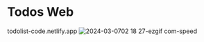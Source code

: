 # Todos Web
todolist-code.netlify.app
![2024-03-0702 18 27-ezgif com-speed](https://github.com/heoMint/TodoList-react-ts/assets/121214030/2284a8eb-b6ec-4537-96b2-cd8f97d61797)
